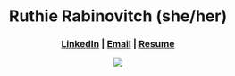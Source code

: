 <h1 align="center">Ruthie Rabinovitch (she/her)</h1>

<h3 align="center"><a href="https://www.linkedin.com/in/ruthie-r/">LinkedIn</a> | <a href="mailto:rrabinovitch1@gmail.com">Email</a> | <a href="https://user-images.githubusercontent.com/62635544/144790601-a50f6dde-907e-4db6-902e-a87aab742943.png">Resume</a></h3>

<p align="center"><img src="https://github-readme-stats.vercel.app/api?username=rrabinovitch&show_icons=true&theme=nord"</p>

